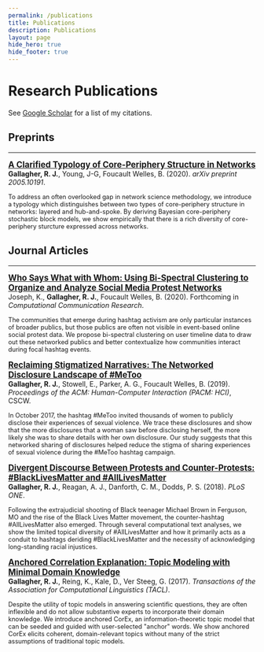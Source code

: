 ```yaml
---
permalink: /publications
title: Publications
description: Publications
layout: page
hide_hero: true
hide_footer: true
---
```


# Research Publications

<i class="ai ai-google-scholar ai-2x"></i> See [Google Scholar](https://scholar.google.com/citations?user=hRNEOnAAAAAJ) for a list of my citations.


## Preprints

---

<span style="font-size:1.2em">**[A Clarified Typology of Core-Periphery Structure in Networks](/publications/gallagher2020clarified)**</span>  
**Gallagher, R. J.**, Young, J-G, Foucault Welles, B. (2020). *arXiv preprint 2005.10191*.

<span style="font-size:0.9em">To address an often overlooked gap in network science methodology, we introduce a typology which distinguishes between two types of core-periphery structure in networks: layered and hub-and-spoke. By deriving Bayesian core-periphery stochastic block models, we show empirically that there is a rich diversity of core-periphery sturcture expressed across networks.</span>


## Journal Articles

---

<span style="font-size:1.2em">**[Who Says What with Whom: Using Bi-Spectral Clustering to Organize and Analyze Social Media Protest Networks](/publications/joseph2020who)**</span>  
Joseph, K., **Gallagher, R. J.**, Foucault Welles, B. (2020). Forthcoming in *Computational Communication Research*.

<span style="font-size:0.9em">The communities that emerge during hashtag activism are only particular instances of broader publics, but those publics are often not visible in event-based online social protest data. We propose bi-spectral clustering on user timeline data to draw out these networked publics and better contextualize how communities interact during focal hashtag events.</span>



<span style="font-size:1.2em">**[Reclaiming Stigmatized Narratives: The Networked Disclosure Landscape of #MeToo](/publications/gallagher2019reclaiming)**</span>  
**Gallagher, R. J.**, Stowell, E., Parker, A. G., Foucault Welles, B. (2019). *Proceedings of the ACM: Human-Computer Interaction (PACM: HCI)*, CSCW.

<span style="font-size:0.9em">In October 2017, the hashtag #MeToo invited thousands of women to publicly disclose their experiences of sexual violence. We trace these disclosures and show that the more disclosures that a woman saw before disclosing herself, the more likely she was to share details with her own disclosure. Our study suggests that this networked sharing of disclosures helped reduce the stigma of sharing experiences of sexual violence during the #MeToo hashtag campaign.</span>



<span style="font-size:1.2em">**[Divergent Discourse Between Protests and Counter-Protests: #BlackLivesMatter and #AllLivesMatter](/publications/gallagher2018divergent)**</span>  
**Gallagher, R. J.**, Reagan, A. J., Danforth, C. M., Dodds, P. S. (2018). *PLoS ONE*.

<span style="font-size:0.9em">Following the extrajudicial shooting of Black teenager Michael Brown in Ferguson, MO and the rise of the Black Lives Matter movement, the counter-hashtag #AllLivesMatter also emerged. Through several computational text analyses, we show the limited topical diversity of #AllLivesMatter and how it primarily acts as a conduit to hashtags deriding #BlackLivesMatter and the necessity of acknowledging long-standing racial injustices.</span>



<span style="font-size:1.2em">**[Anchored Correlation Explanation: Topic Modeling with Minimal Domain Knowledge](/publications/gallagher2017anchored)**</span>  
**Gallagher, R. J.**, Reing, K., Kale, D., Ver Steeg, G. (2017). *Transactions of the Association for Computational Linguistics (TACL)*.

<span style="font-size:0.9em">Despite the utility of topic models in answering scientific questions, they are often inflexible and do not allow substantive experts to incorporate their domain knowledge. We introduce anchored CorEx, an information-theoretic topic model that can be seeded and guided with user-selected "anchor" words. We show anchored CorEx elicits coherent, domain-relevant topics without many of the strict assumptions of traditional topic models.</span>
